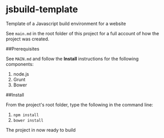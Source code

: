 jsbuild-template
================

Template of a Javascript build environment for a website  

See `main.md` in the root folder of this project for a full account 
of how the project was created.  

##Prerequisites  

See `MAIN.md` and follow the **Install** instructions for the following components:  

   1. node.js
   2. Grunt
   3. Bower  

##Install  

From the project's root folder, type the following in the command line:  

   1. `npm install`  
   2. `bower install`  

The project in now ready to build
